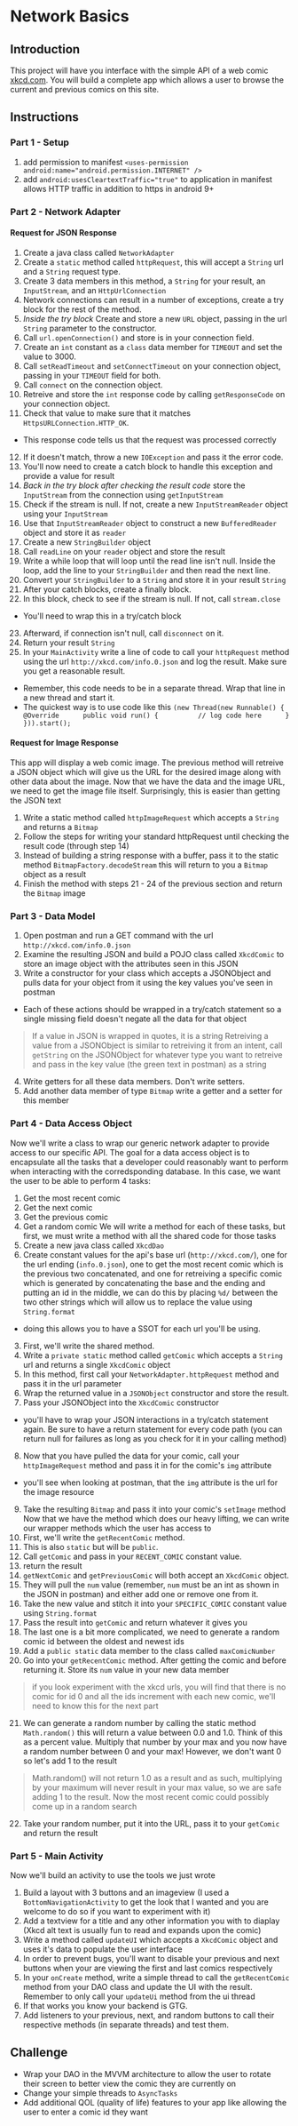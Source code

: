 # Network Basics

## Introduction

This project will have you interface with the simple API of a web comic [xkcd.com](). You will build a complete app which allows a user to browse the current and previous comics on this site.

## Instructions

### Part 1 - Setup

1. add permission to manifest `<uses-permission android:name="android.permission.INTERNET" />`
2. add `android:usesCleartextTraffic="true"` to application in manifest
    allows HTTP traffic in addition to https in android 9+

### Part 2 - Network Adapter
#### Request for JSON Response
1. Create a java class called `NetworkAdapter`
2. Create a `static` method called `httpRequest`, this will accept a `String` url and a `String` request type.
3. Create 3 data members in this method, a `String` for your result, an `InputStream`, and an `HttpUrlConnection`
4. Network connections can result in a number of exceptions, create a try block for the rest of the method.
5. *Inside the try block* Create and store a new `URL` object, passing in the url `String` parameter to the constructor.
6. Call `url.openConnection()` and store is in your connection field.
7. Create an `int` constant as a `class` data member for `TIMEOUT` and set the value to 3000.
8. Call `setReadTimeout` and `setConnectTimeout` on your connection object, passing in your `TIMEOUT` field for both.
9. Call `connect` on the connection object.
10. Retreive and store the `int` response code by calling `getResponseCode` on your connection object.
11. Check that value to make sure that it matches `HttpsURLConnection.HTTP_OK`.
  * This response code tells us that the request was processed correctly
12. If it doesn't match, throw a new `IOException` and pass it the error code.
13. You'll now need to create a catch block to handle this exception and provide a value for result
14. *Back in the try block after checking the result code* store the `InputStream` from the connection using `getInputStream`
15. Check if the stream is null. If not, create a new `InputStreamReader` object using your `InputStream`
16. Use that `InputStreamReader` object to construct a new `BufferedReader` object and store it as `reader`
17. Create a new `StringBuilder` object
18. Call `readLine` on your `reader` object and store the result
19. Write a while loop that will loop until the read line isn't null. Inside the loop, add the line to your `StringBuilder` and then read the next line.
20. Convert your `StringBuilder` to a `String` and store it in your result `String`
21. After your catch blocks, create a finally block.
22. In this block, check to see if the stream is null. If not, call `stream.close` 
  * You'll need to wrap this in a try/catch block
23. Afterward, if connection isn't null, call `disconnect` on it.
24. Return your result `String`
25. In your `MainActivity` write a line of code to call your `httpRequest` method using the url `http://xkcd.com/info.0.json` and log the result. Make sure you get a reasonable result.
  * Remember, this code needs to be in a separate thread. Wrap that line in a new thread and start it.
  * The quickest way is to use code like this
      `(new Thread(new Runnable() {
       ​     @Override
       ​     public void run() {
       ​         // log code here
       ​     }
        })).start();`
#### Request for Image Response
This app will display a web comic image. The previous method will retreive a JSON object which will give us the URL for the desired image along with other data about the image. Now that we have the data and the image URL, we need to get the image file itself. Surprisingly, this is easier than getting the JSON text
1. Write a static method called `httpImageRequest` which accepts a `String` and returns a `Bitmap`
2. Follow the steps for writing your standard httpRequest until checking the result code (through step 14)
3. Instead of building a string response with a buffer, pass it to the static method `BitmapFactory.decodeStream` this will return to you a `Bitmap` object as a result
4. Finish the method with steps 21 - 24 of the previous section and return the `Bitmap` image

### Part 3 - Data Model
1. Open postman and run a GET command with the url `http://xkcd.com/info.0.json`
2. Examine the resulting JSON and build a POJO class called `XkcdComic` to store an image object with the attributes seen in this JSON
3. Write a constructor for your class which accepts a JSONObject and pulls data for your object from it using the key values you've seen in postman
  * Each of these actions should be wrapped in a try/catch statement so a single missing field doesn't negate all the data for that object
> If a value in JSON is wrapped in quotes, it is a string
> Retreiving a value from a JSONObject is similar to retreiving it from an intent, call `getString` on the JSONObject for whatever type you want to retreive and pass in the key value (the green text in postman) as a string

4. Write getters for all these data members. Don't write setters.
5. Add another data member of type `Bitmap` write a getter and a setter for this member

### Part 4 - Data Access Object
Now we'll write a class to wrap our generic network adapter to provide access to our specific API. The goal for a data access object is to encapsulate all the tasks that a developer could reasonably want to perform when interacting with the corredsponding database. In this case, we want the user to be able to perform 4 tasks:
1. Get the most recent comic
2. Get the next comic
3. Get the previous comic
4. Get a random comic
We will write a method for each of these tasks, but first, we must write a method with all the shared code for those tasks
1. Create a new java class called `XkcdDao`
2. Create constant values for the api's base url (`http://xkcd.com/`), one for the url ending (`info.0.json`), one to get the most recent comic which is the previous two concatenated, and one for retreiving a specific comic which is generated by concatenating the base and the ending and putting an id in the middle, we can do this by placing `%d/` between the two other strings which will allow us to replace the value using `String.format`
  * doing this allows you to have a SSOT for each url you'll be using.
3. First, we'll write the shared method.
4. Write a `private static` method called `getComic` which accepts a `String` url and returns a single `XkcdComic` object
5. In this method, first call your `NetworkAdapter.httpRequest` method and pass it in the url parameter
6. Wrap the returned value in a `JSONObject` constructor and store the result.
7. Pass your JSONObject into the `XkcdComic` constructor
  * you'll have to wrap your JSON interactions in a try/catch statement again. Be sure to have a return statement for every code path (you can return null for failures as long as you check for it in your calling method)
8. Now that you have pulled the data for your comic, call your `httpImageRequest` method and pass it in for the comic's `img` attribute
  * you'll see when looking at postman, that the `img` attribute is the url for the image resource
9. Take the resulting `Bitmap` and pass it into your comic's `setImage` method
Now that we have the method which does our heavy lifting, we can write our wrapper methods which the user has access to
10. First, we'll write the `getRecentComic` method.
11. This is also `static` but will be `public`.
12. Call `getComic` and pass in your `RECENT_COMIC` constant value.
13. return the result
14. `getNextComic` and `getPreviousComic` will both accept an `XkcdComic` object.
15. They will pull the `num` value (remember, `num` must be an int as shown in the JSON in postman) and either add one or remove one from it.
16. Take the new value and stitch it into your `SPECIFIC_COMIC` constant value using `String.format`
17. Pass the result into `getComic` and return whatever it gives you
18. The last one is a bit more complicated, we need to generate a random comic id between the oldest and newest ids
19. Add a `public static` data member to the class called `maxComicNumber`
20. Go into your `getRecentComic` method. After getting the comic and before returning it. Store its `num` value in your new data member
  > if you look experiment with the xkcd urls, you will find that there is no comic for id 0 and all the ids increment with each new comic, we'll need to know this for the next part

21. We can generate a random number by calling the static method `Math.random()` this will return a value between 0.0 and 1.0. Think of this as a percent value. Multiply that number by your max and you now have a random number between 0 and your max! However, we don't want 0 so let's add 1 to the result
  > Math.random() will not return 1.0 as a result and as such, multiplying by your maximum will never result in your max value, so we are safe adding 1 to the result. Now the most recent comic could possibly come up in a random search

22. Take your random number, put it into the URL, pass it to your `getComic` and return the result

### Part 5 - Main Activity
Now we'll build an activity to use the tools we just wrote
1. Build a layout with 3 buttons and an imageview (I used a `BottomNavigationActivity` to get the look that I wanted and you are welcome to do so if you want to experiment with it)
2. Add a textview for a title and any other information you with to diaplay (Xkcd alt text is usually fun to read and expands upon the comic)
3. Write a method called `updateUI` which accepts a `XkcdComic` object and uses it's data to populate the user interface
4. In order to prevent bugs, you'll want to disable your previous and next buttons when your are viewing the first and last comics respectively
5. In your `onCreate` method, write a simple thread to call the `getRecentComic` method from your DAO class and update the UI with the result. Remember to only call your `updateUi` method from the ui thread
6. If that works you know your backend is GTG.
7. Add listeners to your previous, next, and random buttons to call their respective methods (in separate threads) and test them.

## Challenge
* Wrap your DAO in the MVVM architecture to allow the user to rotate their screen to better view the comic they are currently on
* Change your simple threads to `AsyncTasks`
* Add additional QOL (quality of life) features to your app like allowing the user to enter a comic id they want
